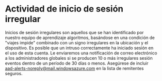 <properties
    pageTitle="Actividad de inicio de sesión irregular"
    description="Un informe que incluye firmar complementos que se hayan identificado como irregulares por nuestro equipo algoritmos de aprendizaje."
    services="active-directory"
    documentationCenter=""
    authors="SSalahAhmed"
    manager="gchander"
    editor=""/>

<tags
    ms.service="active-directory"
    ms.workload="identity"
    ms.tgt_pltfrm="na"
    ms.devlang="na"
    ms.topic="article"
    ms.date="03/04/2016"
    ms.author="saah;kenhoff"/>

# <a name="irregular-sign-in-activity"></a>Actividad de inicio de sesión irregular

Inicios de sesión irregulares son aquellos que se han identificado por nuestro equipo de aprendizaje algoritmos, basándose en una condición de "viajes impide" combinado con un signo irregulares en la ubicación y el dispositivo. Es posible que un intruso correctamente ha iniciado sesión en el uso de esta cuenta.
Le enviaremos una notificación de correo electrónico a los administradores globales si se producen 10 o más irregulares sesión eventos dentro de un período de 30 días o menos. Asegúrese de incluir aad-alerts-noreply@mail.windowsazure.com en la lista de remitentes seguros.
